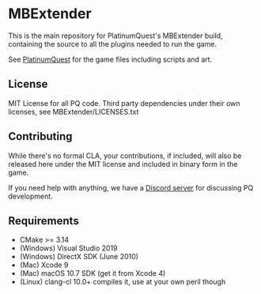 # MBExtender

This is the main repository for PlatinumQuest's MBExtender build, containing the source to all the plugins needed to run the game.

See [PlatinumQuest](https://github.com/PlatinumTeam/PlatinumQuest/) for the game files including scripts and art.

License
--
MIT License for all PQ code. Third party dependencies under their own licenses, see MBExtender/LICENSES.txt

Contributing
--
While there's no formal CLA, your contributions, if included, will also be released here under the MIT license and included in binary form in the game.

If you need help with anything, we have a [Discord server](https://discord.gg/aXggYvkh) for discussing PQ development.

Requirements
--
* CMake >= 3.14
* (Windows) Visual Studio 2019
* (Windows) DirectX SDK (June 2010)
* (Mac) Xcode 9
* (Mac) macOS 10.7 SDK (get it from Xcode 4)
* (Linux) clang-cl 10.0+ compiles it, use at your own peril though
